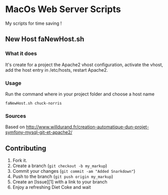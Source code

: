 MacOs Web Server Scripts
========================

My scripts for time saving !

New Host faNewHost.sh
---------------------

### What it does

It's create for a project the Apache2 vhost configuration, activate the vhost, add the host entry in /etc/hosts, restart Apache2.

### Usage

Run the command where in your project folder and choose a host name

    faNewHost.sh chuck-norris

### Sources

Based on http://www.willdurand.fr/creation-automatique-dun-projet-symfony-mysql-git-et-apache2/

Contributing
------------

1. Fork it.
2. Create a branch (`git checkout -b my_markup`)
3. Commit your changes (`git commit -am "Added Snarkdown"`)
4. Push to the branch (`git push origin my_markup`)
5. Create an [Issue][1] with a link to your branch
6. Enjoy a refreshing Diet Coke and wait
